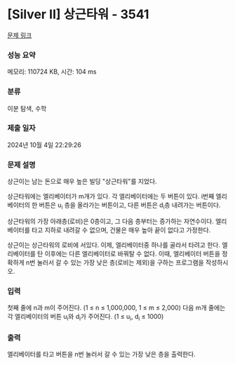# [Silver II] 상근타워 - 3541 

[문제 링크](https://www.acmicpc.net/problem/3541) 

### 성능 요약

메모리: 110724 KB, 시간: 104 ms

### 분류

이분 탐색, 수학

### 제출 일자

2024년 10월 4일 22:29:26

### 문제 설명

<p>상근이는 남는 돈으로 매우 높은 빌딩 "상근타워"를 지었다.</p>

<p>상근타워에는 엘리베이터가 m개가 있다. 각 엘리베이터에는 두 버튼이 있다. i번째 엘리베이터의 한 버튼은 u<sub>i</sub> 층을 올라가는 버튼이고, 다른 버튼은 d<sub>i</sub>층 내려가는 버튼이다.</p>

<p>상근타워의 가장 아래층(로비)은 0층이고, 그 다음 층부터는 증가하는 자연수이다. 엘리베이터를 타고 지하로 내려갈 수 없으며, 건물은 매우 높아 끝이 없다고 가정한다.</p>

<p>상근이는 상근타워의 로비에 서있다. 이제, 엘리베이터중 하나를 골라서 타려고 한다. 엘리베이터를 탄 이후에는 다른 엘리베이터로 바꿔탈 수 없다. 이때, 엘리베이터 버튼을 정확하게 n번 눌러서 갈 수 있는 가장 낮은 층(로비는 제외)을 구하는 프로그램을 작성하시오.</p>

### 입력 

 <p>첫째 줄에 n과 m이 주어진다. (1 ≤ n ≤ 1,000,000, 1 ≤ m ≤ 2,000) 다음 m개 줄에는 각 엘리베이터의 버튼 u<sub>i</sub>와 d<sub>i</sub>가 주어진다. (1 ≤ u<sub>i</sub>, d<sub>i</sub> ≤ 1000)</p>

### 출력 

 <p>엘리베이터를 타고 버튼을 n번 눌러서 갈 수 있는 가장 낮은 층을 출력한다.</p>

